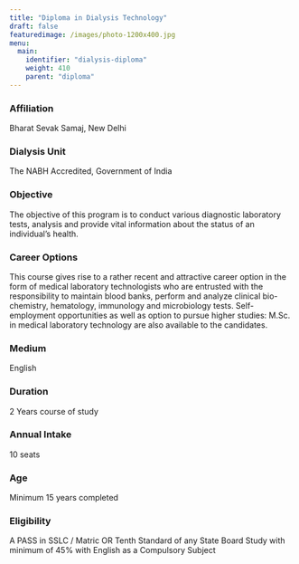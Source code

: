 ```yaml
---
title: "Diploma in Dialysis Technology"
draft: false
featuredimage: /images/photo-1200x400.jpg
menu:
  main:
    identifier: "dialysis-diploma"
    weight: 410
    parent: "diploma"
---
```


### Affiliation

Bharat Sevak Samaj, New Delhi

### Dialysis Unit

The NABH Accredited, Government of India

### Objective

The objective of this program is to conduct various diagnostic laboratory tests, analysis and provide vital information about the status of an individual’s health.

### Career Options

This course gives rise to a rather recent and attractive career option in the form of medical laboratory technologists who are entrusted with the responsibility to maintain blood banks, perform and analyze clinical bio-chemistry, hematology, immunology and microbiology tests. Self-employment opportunities as well as option to pursue higher studies: M.Sc. in medical laboratory technology are also available to the candidates.

### Medium

English

### Duration

2 Years course of study

### Annual Intake

10 seats

### Age

Minimum 15 years completed

### Eligibility

A PASS in SSLC / Matric OR Tenth Standard of any State Board Study with minimum of 45% with English as a Compulsory Subject
